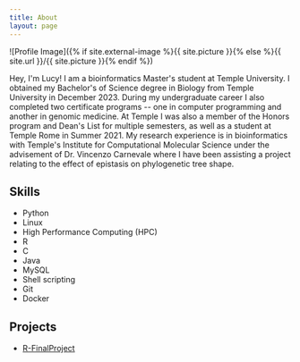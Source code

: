 ```yaml
---
title: About
layout: page
---
```

![Profile Image]({% if site.external-image %}{{ site.picture }}{% else %}{{ site.url }}/{{ site.picture }}{% endif %})

<p> Hey, I'm Lucy! I am a bioinformatics Master's student at Temple University. I obtained my Bachelor's of Science degree in Biology from Temple University in December 2023. During my undergraduate career I also completed two certificate programs -- one in computer programming and another in genomic medicine. At Temple I was also a member of the Honors program and Dean's List for multiple semesters, as well as a student at Temple Rome in Summer 2021. My research experience is in bioinformatics with Temple's Institute for Computational Molecular Science under the advisement of Dr. Vincenzo Carnevale where I have been assisting a project relating to the effect of epistasis on phylogenetic tree shape. </p>

<h2>Skills</h2>

<ul class="skill-list">
	<li>Python</li>
	<li>Linux</li>
	<li>High Performance Computing (HPC)</li>
	<li>R</li>
	<li>C</li>
	<li>Java</li>
	<li>MySQL</li>
	<li>Shell scripting</li>
	<li>Git</li>
	<li>Docker</li>
</ul>

<h2>Projects</h2>

<ul>
	<li><a href="https://github.com/lucyshettel/R-FinalProject">R-FinalProject</a></li>
</ul>

